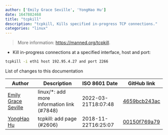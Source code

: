 ```yaml
---
author: ['Emily Grace Seville', 'YongHao Hu']
date: 1647882468
title: "tcpkill"
description: "tcpkill, Kills specified in-progress TCP connections."
categories: "linux"
---
```

> More information: <https://manned.org/tcpkill>.

- Kill in-progress connections at a specified interface, host and port:

```bash
tcpkill -i eth1 host 192.95.4.27 and port 2266
```
List of changes to this documentation


Author | Description | ISO 8601 Date | GitHub link
------|-----|-----|-----
[Emily Grace Seville](mailto:emilyseville7cf@gmail.com) | linux/*: add more information link (#7848) | 2022-03-21T18:07:48 | [4659bcb243ac](https://github.com/tldr-pages/tldr/commit/4659bcb243ac572c9e0c95117097801f1e62bda4)
[YongHao Hu](mailto:christopherwuy@gmail.com) | tcpkill: add page (#2606) | 2018-11-22T16:25:07 | [00150f769a79](https://github.com/tldr-pages/tldr/commit/00150f769a792562600b71d92f4a9b78ded6f18d)

